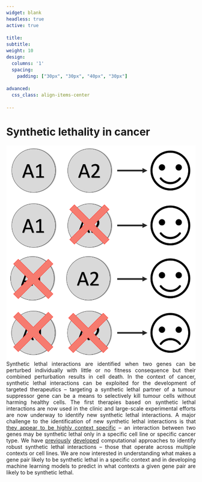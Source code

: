 ```yaml
---
widget: blank
headless: true
active: true

title: 
subtitle:
weight: 10  
design:
  columns: '1'
  spacing:
    padding: ["30px", "30px", "40px", "30px"]

advanced:
  css_class: align-items-center

---
```


<div>
  <h1>Synthetic lethality in cancer</h1>
  <img src="SyntheticLethality.png" style="margin:0 0 0 15px; float:right; width: 25<%" />
  <p style="text-align: justify;">Synthetic lethal interactions are identified when two genes can be perturbed individually with little or no fitness consequence but their combined perturbation results in cell death. In the context of cancer, synthetic lethal interactions can be exploited for the development of targeted therapeutics – targeting a synthetic lethal partner of a tumour suppressor gene can be a means to selectively kill tumour cells without harming healthy cells. The first therapies based on synthetic lethal interactions are now used in the clinic and large-scale experimental efforts are now underway to identify new synthetic lethal interactions. A major challenge to the identification of new synthetic lethal interactions is that <a href="https://doi.org/10.1016/j.trecan.2018.08.003">they appear to be highly context specific</a> – an interaction between two genes may be synthetic lethal only in a specific cell line or specific cancer type. We have <a href="https://doi.org/10.7554/eLife.58925">previously</a> <a href="https://doi.org/10.1016/j.cels.2021.08.006">developed</a> computational approaches to identify robust synthetic lethal interactions – those that operate across multiple contexts or cell lines. We are now interested in understanding what makes a gene pair likely to be synthetic lethal in a specific context and in developing machine learning models to predict in what contexts a given gene pair are likely to be synthetic lethal.</p>
</div>
